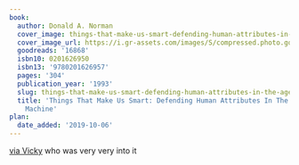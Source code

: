 ```yaml
---
book:
  author: Donald A. Norman
  cover_image: things-that-make-us-smart-defending-human-attributes-in-the-age-of-the-machine.jpg
  cover_image_url: https://i.gr-assets.com/images/S/compressed.photo.goodreads.com/books/1388370807l/16868.jpg
  goodreads: '16868'
  isbn10: 0201626950
  isbn13: '9780201626957'
  pages: '304'
  publication_year: '1993'
  slug: things-that-make-us-smart-defending-human-attributes-in-the-age-of-the-machine
  title: 'Things That Make Us Smart: Defending Human Attributes In The Age Of The
    Machine'
plan:
  date_added: '2019-10-06'
---
```


[via Vicky](https://www.goodreads.com/review/show/2773816684?book_show_action=true) who was very very into it
